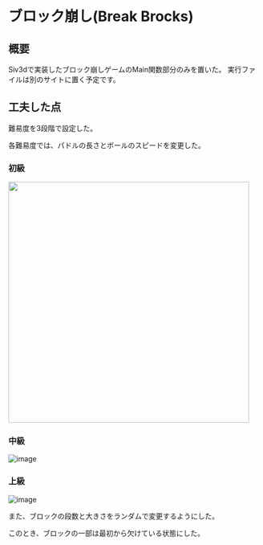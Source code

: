 # ブロック崩し(Break Brocks)
## 概要
Siv3dで実装したブロック崩しゲームのMain関数部分のみを置いた。
実行ファイルは別のサイトに置く予定です。

## 工夫した点
難易度を3段階で設定した。

各難易度では、パドルの長さとボールのスピードを変更した。
### 初級
<img src="[***画像のURL***](https://github.com/frei-u/Break_Blocks/assets/85539041/0c27616d-081f-48c3-9874-1554255ab00f)" width="480">

### 中級
![image](https://github.com/frei-u/Break_Blocks/assets/85539041/af359f5d-2c13-43fd-ac11-6df8a5d8b225)

### 上級
![image](https://github.com/frei-u/Break_Blocks/assets/85539041/9cb570e9-842c-451d-884d-751ac109e564)


また、ブロックの段数と大きさをランダムで変更するようにした。

このとき、ブロックの一部は最初から欠けている状態にした。
